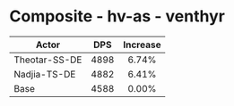 # Composite - hv-as - venthyr
| Actor | DPS | Increase |
|---|:---:|:---:|
|Theotar-SS-DE|4898|6.74%|
|Nadjia-TS-DE|4882|6.41%|
|Base|4588|0.00%|
